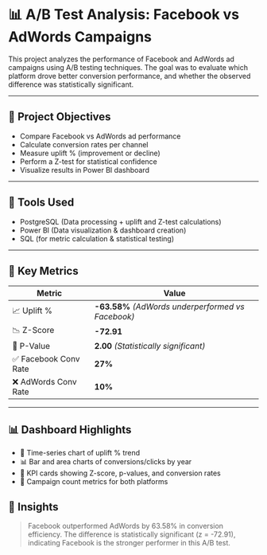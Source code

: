 # 📊 A/B Test Analysis: Facebook vs AdWords Campaigns

This project analyzes the performance of Facebook and AdWords ad campaigns using A/B testing techniques. The goal was to evaluate which platform drove better conversion performance, and whether the observed difference was statistically significant.

---

## 🧪 Project Objectives

- Compare Facebook vs AdWords ad performance
- Calculate conversion rates per channel
- Measure uplift % (improvement or decline)
- Perform a Z-test for statistical confidence
- Visualize results in Power BI dashboard

---

## 🔧 Tools Used

- PostgreSQL (Data processing + uplift and Z-test calculations)
- Power BI (Data visualization & dashboard creation)
- SQL (for metric calculation & statistical testing)

---

## 📌 Key Metrics

| Metric | Value |
|--------|--------|
| 📈 Uplift % | **-63.58%** *(AdWords underperformed vs Facebook)* |
| 📉 Z-Score | **-72.91** |
| 🧠 P-Value | **2.00** *(Statistically significant)* |
| ✅ Facebook Conv Rate | **27%** |
| ❌ AdWords Conv Rate | **10%** |

---

## 📊 Dashboard Highlights

- 📆 Time-series chart of uplift % trend
- 📊 Bar and area charts of conversions/clicks by year
- 🔢 KPI cards showing Z-score, p-values, and conversion rates
- 🎯 Campaign count metrics for both platforms

## 🧠 Insights

> Facebook outperformed AdWords by 63.58% in conversion efficiency. The difference is statistically significant (z = -72.91), indicating Facebook is the stronger performer in this A/B test.
